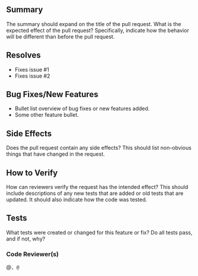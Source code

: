 ## Summary
The summary should expand on the title of the pull request. What is the 
expected effect of the pull request? Specifically, indicate how the behavior 
will be different than before the pull request.

## Resolves
* Fixes issue #1
* Fixes issue #2

## Bug Fixes/New Features
* Bullet list overview of bug fixes or new features added.
* Some other feature bullet.

## Side Effects
Does the pull request contain any side effects? This should list non-obvious 
things that have changed in the request.

## How to Verify
How can reviewers verify the request has the intended effect? This should 
include descriptions of any new tests that are added or old tests that are 
updated. It should also indicate how the code was tested.

## Tests
What tests were created or changed for this feature or fix? Do all tests 
pass, and if not, why?

### Code Reviewer(s)
@<code reviewer>, @<additional code reviewer>
